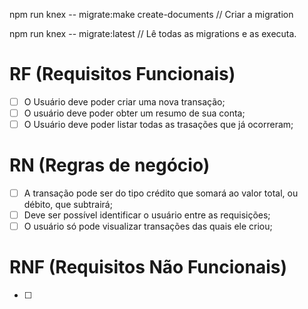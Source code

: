 npm run knex -- migrate:make create-documents // Criar a migration

npm run knex -- migrate:latest // Lê todas as migrations e as executa.


# RF (Requisitos Funcionais)

- [ ] O Usuário deve poder criar uma nova transação;
- [ ] O usuário deve poder obter um resumo de sua conta;
- [ ] O Usuário deve poder listar todas as trasações que já ocorreram;

# RN (Regras de negócio)

- [ ] A transação pode ser do tipo crédito que somará ao valor total, ou débito, que subtrairá;
- [ ] Deve ser possível identificar o usuário entre as requisições;
- [ ] O usuário só pode visualizar transações das quais ele criou;

# RNF (Requisitos Não Funcionais)

- [ ]